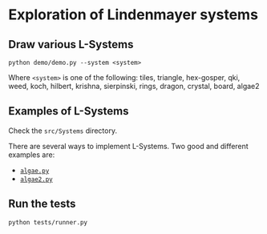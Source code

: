# Exploration of Lindenmayer systems

## Draw various L-Systems

```
python demo/demo.py --system <system>
```

Where `<system>` is one of the following: tiles, triangle, hex-gosper, qki, weed,
koch, hilbert, krishna, sierpinski, rings, dragon, crystal, board, algae2

## Examples of L-Systems

Check the `src/Systems` directory.

There are several ways to implement L-Systems. Two good and different examples are:

 * [`algae.py`](https://github.com/sixty-nine/l-system/blob/master/src/Systems/Algae.py)
 * [`algae2.py`](https://github.com/sixty-nine/l-system/blob/master/src/Systems/Algae2.py)

## Run the tests

```
python tests/runner.py
```
